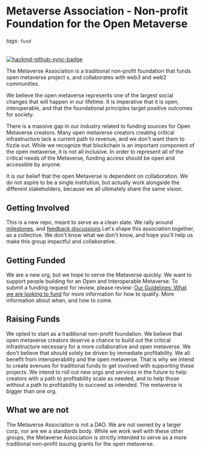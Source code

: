 # Metaverse Association - Non-profit Foundation for the Open Metaverse 
###### tags: `fund`

[![hackmd-github-sync-badge](https://hackmd.io/RoZWsipiSDKNDy1CyIqifQ/badge)](https://hackmd.io/RoZWsipiSDKNDy1CyIqifQ)


The Metaverse Association is a traditional non-profit foundation that funds open metaverse project    s, and collaborates with web3 and web2 communities.

We believe the open metaverse represents one of the largest social changes that will happen in our lifetime. It is imperative that it is open, interoperable, and that the foundational principles target positive outcomes for society. 

There is a massive gap in our industry related to funding sources for Open Metaverse creators. Many open metaverse creators creating critical infrastructure lack a current path to revenue, and we don't want them to fizzle out. While we recognize that blockchain is an important component of the open metaverse, it is not all inclusive. In order to represent all of the critical needs of the Metaverse, funding access should be open and accessible by anyone. 

It is our belief that the open Metaverse is dependent on collaboration. We do not aspire to be a single institution, but actually work alongside the different stakeholders, because we all ultimately share the same vision. 

## Getting Involved 

This is a new repo, meant to serve as a clean slate. We rally around [milestones](https://github.com/Metaverse-Association/fund/milestones), and [feedback discussions](https://github.com/Metaverse-Association/feedback/discussions) Let's shape this association together, as a collective. We don't know what we don't know, and hope you'll help us make this group impactful and collaborative. 

## Getting Funded 

We are a new org, but we hope to serve the Metaverse quickly. We want to support people building for an Open and Interoperable Metaverse. To submit a funding request for review, please review: [Our Guidelines: What we are looking to fund]() for more information for how to qualify. More information about when, and how to come. 

## Raising Funds 

We opted to start as a traditional non-profit foundation. We believe that open metaverse creators deserve a chance to build out the critical infrastructure necessary for a more collaborative and open metaverse. We don't believe that should solely be driven by immediate profitability. We all benefit from interoperability and the open metaverse. That is why we intend to create avenues for traditional funds to get involved with supporting these projects. We intend to roll out new orgs and services in the future to help creators with a path to profitability scale as needed, and to help those without a path to profitability to succeed as intended. The metaverse is bigger than one org. 

## What we are not 

The Metaverse Association is not a DAO. We are not owned by a larger corp, nor are we a standards body. While we work well with these other groups, the Metaverse Association is strictly intended to serve as a more traditional non-profit issuing grants for the open metaverse. 